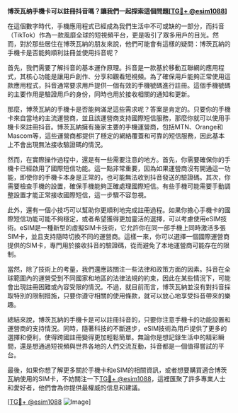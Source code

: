 **博茨瓦纳手機卡可以註冊抖音嗎？讓我們一起探索這個問題[[TG💪+ @esim1088](https://t.me/s/esim1088)]**

在這個數字時代，手機應用程式已經成為我們生活中不可或缺的一部分，而抖音（TikTok）作為一款風靡全球的短視頻平台，更是吸引了眾多用戶的目光。然而，對於那些居住在博茨瓦納的朋友來說，他們可能會有這樣的疑問：博茨瓦納的手機卡是否能夠順利註冊並使用抖音呢？

首先，我們需要了解抖音的基本運作原理。抖音是一款基於移動互聯網的應用程式，其核心功能是讓用戶創作、分享和觀看短視頻。為了確保用戶能夠正常使用這款應用程式，抖音通常要求用戶提供一個有效的手機號碼進行註冊。這個手機號碼的主要作用是驗證用戶的身份，同時也用於接收相關的通知和更新。

那麼，博茨瓦納的手機卡是否能夠滿足這些需求呢？答案是肯定的。只要你的手機卡來自當地的主流運營商，並且該運營商支持國際短信服務，那麼你就可以使用手機卡來註冊抖音。博茨瓦納擁有幾家主要的手機運營商，包括MTN、Orange和Mascom等，這些運營商都提供了穩定的網絡覆蓋和可靠的短信服務，因此基本上不會出現無法接收驗證碼的情況。

然而，在實際操作過程中，還是有一些需要注意的地方。首先，你需要確保你的手機卡已經啟用了國際短信功能。這一點非常重要，因為如果運營商沒有開通這一功能，即使你的手機卡本身是正常的，也可能無法收到抖音發送的驗證碼。其次，你需要檢查手機的設置，確保手機能夠正確處理國際短信。有些手機可能需要手動調整設置才能正常接收國際短信，這一步驟不容忽視。

此外，還有一個小技巧可以幫助你更順利地完成註冊過程。如果你擔心手機卡的國際短信功能可能不夠穩定，或者希望獲得更加靈活的選擇，可以考慮使用eSIM技術。eSIM是一種新型的虛擬SIM卡技術，它允許你在同一部手機上同時激活多張SIM卡，並且支持隨時切換不同的運營商。這樣一來，你可以選擇一個國際運營商提供的SIM卡，專門用於接收抖音的驗證碼，從而避免了本地運營商可能存在的限制。

當然，除了技術上的考量，我們還應該關注一些法律和政策方面的因素。抖音在全球範圍內的運營受到不同國家和地區的法律法規的約束，因此在某些情況下，可能會出現註冊困難或內容受限的情況。不過，就目前而言，博茨瓦納並沒有對抖音採取特別的限制措施，只要你遵守相關的使用條款，就可以放心地享受抖音帶來的樂趣。

總結來說，博茨瓦納的手機卡是可以註冊抖音的，只要你注意手機卡的功能設置和運營商的支持情況。同時，隨著科技的不斷進步，eSIM技術為用戶提供了更多的選擇和便利，使得跨國註冊變得更加輕鬆簡單。無論你是想記錄生活中的精彩瞬間，還是想通過短視頻與世界各地的人們交流互動，抖音都是一個值得嘗試的平台。

最後，如果你想了解更多關於手機卡和eSIM的相關資訊，或者想要購買適合博茨瓦納使用的SIM卡，不妨關注一下[TG💪+ @esim1088](https://t.me/s/esim1088)，這裡匯聚了許多專業人士和愛好者，他們會為你提供最權威的信息和建議。

[[TG💪+ @esim1088](https://t.me/s/esim1088) ![Image](https://i.postimg.cc/4NQfJmqS/Snipaste-2025-05-13-00-14-12.png)]